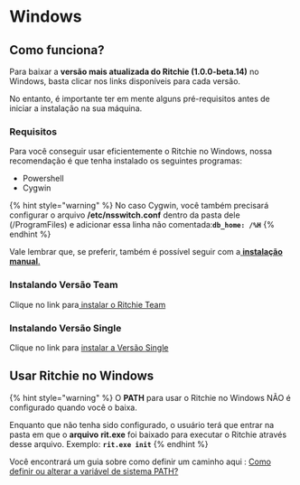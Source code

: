 # Windows

## Como funciona? 

Para baixar a **versão mais atualizada do Ritchie \(1.0.0-beta.14\)** no Windows, basta clicar nos links disponíveis para cada versão. 

No entanto, é importante ter em mente alguns pré-requisitos antes de iniciar a instalação na sua máquina. 

### Requisitos 

Para você conseguir usar eficientemente o Ritchie no Windows, nossa recomendação é que tenha instalado os seguintes programas: 

* Powershell
* Cygwin

{% hint style="warning" %}
No caso Cygwin, você também precisará configurar o arquivo **/etc/nsswitch.conf** dentro da pasta dele \(/ProgramFiles\) e adicionar essa linha não comentada:**`db_home: /%H`**
{% endhint %}

Vale lembrar que, se preferir, também é possível seguir com a[ **instalação manual**.](instalacao-manual.md)  


### Instalando Versão Team 

Clique no link para[ instalar o Ritchie Team](https://commons-repo.ritchiecli.io/1.0.0-beta.14/windows/team/rit.exe)

### Instalando Versão Single

Clique no link para [instalar a Versão Single](https://commons-repo.ritchiecli.io/1.0.0-beta.14/windows/single/rit.exe)



## Usar Ritchie no Windows

{% hint style="warning" %}
O **PATH** para usar o Ritchie no Windows NÃO é configurado quando você o baixa.  
  
Enquanto que não tenha sido configurado, o usuário terá que entrar na pasta em que o **arquivo** **rit.exe** foi baixado para executar o Ritchie através desse arquivo. Exemplo: **`rit.exe init`**
{% endhint %}

Você encontrará um guia sobre como definir um caminho aqui : [Como definir ou alterar a variável de sistema PATH?](https://www.java.com/en/download/help/path.xml)




